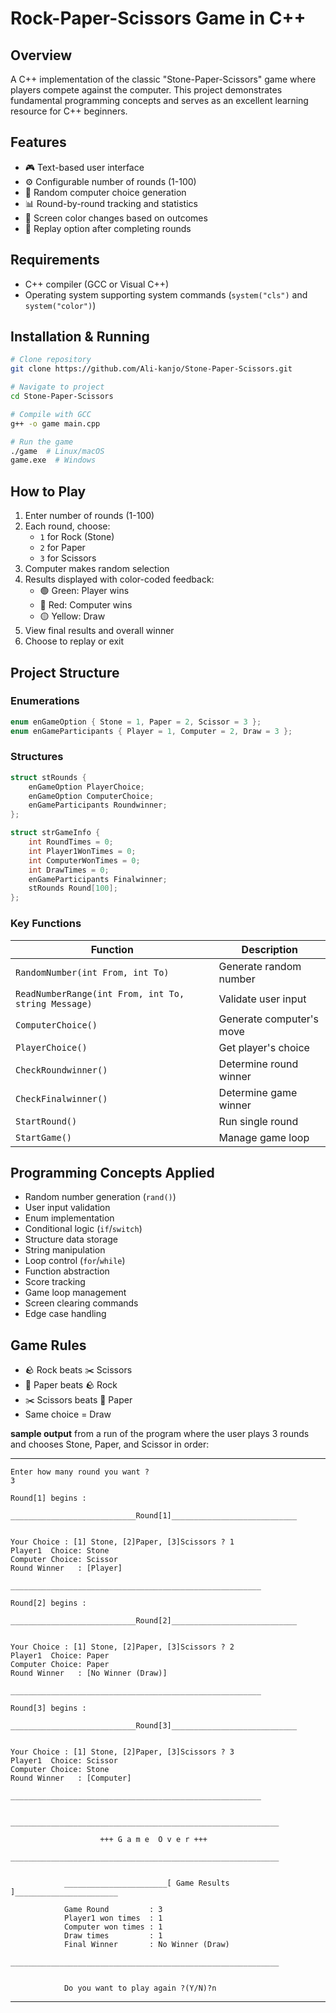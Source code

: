 # Rock-Paper-Scissors Game in C++


## Overview
A C++ implementation of the classic "Stone-Paper-Scissors" game where players compete against the computer. This project demonstrates fundamental programming concepts and serves as an excellent learning resource for C++ beginners.

## Features
- 🎮 Text-based user interface
- ⚙️ Configurable number of rounds (1-100)
- 🎲 Random computer choice generation
- 📊 Round-by-round tracking and statistics
- 🎨 Screen color changes based on outcomes
- 🔁 Replay option after completing rounds

## Requirements
- C++ compiler (GCC or Visual C++)
- Operating system supporting system commands (`system("cls")` and `system("color")`)

## Installation & Running
```bash
# Clone repository
git clone https://github.com/Ali-kanjo/Stone-Paper-Scissors.git

# Navigate to project
cd Stone-Paper-Scissors

# Compile with GCC
g++ -o game main.cpp

# Run the game
./game  # Linux/macOS
game.exe  # Windows
```

## How to Play
1. Enter number of rounds (1-100)
2. Each round, choose:
   - `1` for Rock (Stone)
   - `2` for Paper
   - `3` for Scissors
3. Computer makes random selection
4. Results displayed with color-coded feedback:
   - 🟢 Green: Player wins
   - 🔴 Red: Computer wins
   - 🟡 Yellow: Draw
5. View final results and overall winner
6. Choose to replay or exit

## Project Structure
### Enumerations
```cpp
enum enGameOption { Stone = 1, Paper = 2, Scissor = 3 };
enum enGameParticipants { Player = 1, Computer = 2, Draw = 3 };
```

### Structures
```cpp
struct stRounds {
    enGameOption PlayerChoice;
    enGameOption ComputerChoice;
    enGameParticipants Roundwinner;
};

struct strGameInfo {
    int RoundTimes = 0;
    int Player1WonTimes = 0;
    int ComputerWonTimes = 0;
    int DrawTimes = 0;
    enGameParticipants Finalwinner;
    stRounds Round[100];
};
```

### Key Functions
| Function | Description |
|----------|-------------|
| `RandomNumber(int From, int To)` | Generate random number |
| `ReadNumberRange(int From, int To, string Message)` | Validate user input |
| `ComputerChoice()` | Generate computer's move |
| `PlayerChoice()` | Get player's choice |
| `CheckRoundwinner()` | Determine round winner |
| `CheckFinalwinner()` | Determine game winner |
| `StartRound()` | Run single round |
| `StartGame()` | Manage game loop |

## Programming Concepts Applied
- Random number generation (`rand()`)
- User input validation
- Enum implementation
- Conditional logic (`if`/`switch`)
- Structure data storage
- String manipulation
- Loop control (`for`/`while`)
- Function abstraction
- Score tracking
- Game loop management
- Screen clearing commands
- Edge case handling

## Game Rules
- 🪨 Rock beats ✂️ Scissors
- 📄 Paper beats 🪨 Rock
- ✂️ Scissors beats 📄 Paper
- Same choice = Draw

**sample output** from a run of the program where the user plays 3 rounds and chooses Stone, Paper, and Scissor in order:

---

```
Enter how many round you want ?
3

Round[1] begins :

____________________________Round[1]____________________________


Your Choice : [1] Stone, [2]Paper, [3]Scissors ? 1
Player1  Choice: Stone
Computer Choice: Scissor
Round Winner   : [Player]

________________________________________________________

Round[2] begins :

____________________________Round[2]____________________________


Your Choice : [1] Stone, [2]Paper, [3]Scissors ? 2
Player1  Choice: Paper
Computer Choice: Paper
Round Winner   : [No Winner (Draw)]

________________________________________________________

Round[3] begins :

____________________________Round[3]____________________________


Your Choice : [1] Stone, [2]Paper, [3]Scissors ? 3
Player1  Choice: Scissor
Computer Choice: Stone
Round Winner   : [Computer]

________________________________________________________

			____________________________________________________________

					+++ G a m e  O v e r +++
			____________________________________________________________


			_______________________[ Game Results ]_______________________

			Game Round         : 3
			Player1 won times  : 1
			Computer won times : 1
			Draw times         : 1
			Final Winner       : No Winner (Draw)
			____________________________________________________________
			

			Do you want to play again ?(Y/N)?n
```

---

